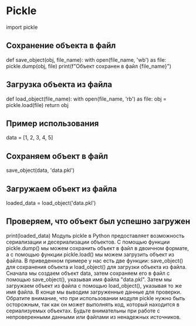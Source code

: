 # Pickle

import pickle

## Сохранение объекта в файл
def save_object(obj, file_name):
    with open(file_name, 'wb') as file:
        pickle.dump(obj, file)
    print(f"Объект сохранен в файл {file_name}")

## Загрузка объекта из файла
def load_object(file_name):
    with open(file_name, 'rb') as file:
        obj = pickle.load(file)
    return obj

## Пример использования
data = [1, 2, 3, 4, 5]

## Сохраняем объект в файл
save_object(data, 'data.pkl')

## Загружаем объект из файла
loaded_data = load_object('data.pkl')

## Проверяем, что объект был успешно загружен
print(loaded_data)
Модуль pickle в Python предоставляет возможность сериализации и десериализации объектов. С помощью функции pickle.dump() мы можем сохранить объект в файл в двоичном формате, а с помощью функции pickle.load() мы можем загрузить объект из файла.
В приведенном примере у нас есть две функции: save_object() для сохранения объекта и load_object() для загрузки объекта из файла. Сначала мы создаем объект data, затем сохраняем его в файл с помощью save_object(), указывая имя файла "data.pkl". Затем мы загружаем объект из файла с помощью load_object(), указывая то же имя файла. В конце мы выводим загруженные данные для проверки.
Обратите внимание, что при использовании модуля pickle нужно быть осторожным, так как он может выполнять код, который находится в сериализуемых объектах. Будьте внимательны при работе с непроверенными данными или файлами из ненадежных источников.
